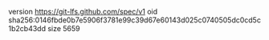 version https://git-lfs.github.com/spec/v1
oid sha256:0146fbde0b7e5906f3781e99c39d67e60143d025c0740505dc0cd5c1b2cb43dd
size 5659
